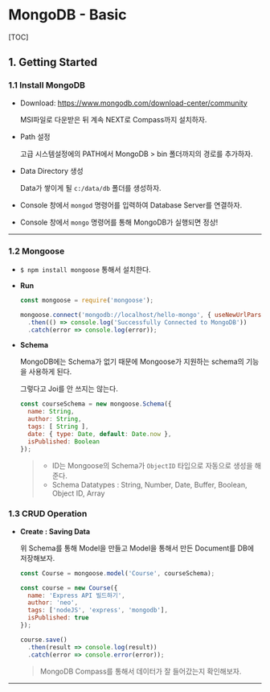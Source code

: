# MongoDB - Basic

[TOC]

## 1. Getting Started

### 1.1 Install MongoDB

- Download: <https://www.mongodb.com/download-center/community>

  MSI파일로 다운받은 뒤 계속 NEXT로 Compass까지 설치하자.

- Path 설정

  고급 시스템설정에의 PATH에서 MongoDB > bin 폴더까지의 경로를 추가하자.

- Data Directory 생성

  Data가 쌓이게 될 `c:/data/db` 폴더를 생성하자.

- Console 창에서 `mongod` 명령어를 입력하여 Database Server를 연결하자.
- Console 창에서 `mongo` 명령어를 통해 MongoDB가 실행되면 정상!

---

### 1.2 Mongoose

- `$ npm install mongoose` 통해서 설치한다.

- **Run**

  ```js
  const mongoose = require('mongoose');
  
  mongoose.connect('mongodb://localhost/hello-mongo', { useNewUrlParser: true })
    .then(() => console.log('Successfully Connected to MongoDB'))
    .catch(error => console.log(error));
  ```

- **Schema**

  MongoDB에는 Schema가 없기 때문에 Mongoose가 지원하는 schema의 기능을 사용하게 된다.

  그렇다고 Joi를 안 쓰지는 않는다. 

  ```js
  const courseSchema = new mongoose.Schema({
    name: String,
    author: String,
    tags: [ String ],
    date: { type: Date, default: Date.now },
    isPublished: Boolean
  });
  ```

  > - ID는 Mongoose의 Schema가 `ObjectID` 타입으로 자동으로 생성을 해준다.
  > - Schema Datatypes : String, Number, Date, Buffer, Boolean, Object ID, Array

### 1.3 CRUD Operation

- **Create : Saving Data**

  위 Schema를 통해 Model을 만들고 Model을 통해서 만든 Document를 DB에 저장해보자.

  ```js
  const Course = mongoose.model('Course', courseSchema);
  
  const course = new Course({
    name: 'Express API 빌드하기',
    author: 'neo',
    tags: ['nodeJS', 'express', 'mongodb'],
    isPublished: true
  });
  
  course.save()
    .then(result => console.log(result))
    .catch(error => console.error(error));
  ```

  > MongoDB Compass를 통해서 데이터가 잘 들어갔는지 확인해보자.


---

